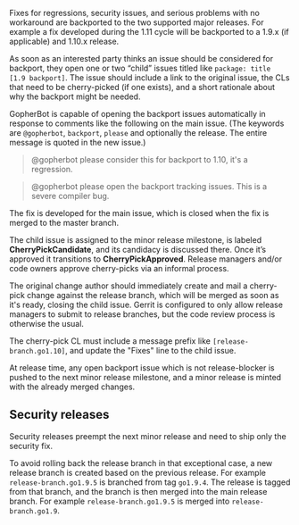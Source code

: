 Fixes for regressions, security issues, and serious problems with no workaround are backported to the two supported major releases. For example a fix developed during the 1.11 cycle will be backported to a 1.9.x (if applicable) and 1.10.x release.

As soon as an interested party thinks an issue should be considered for backport, they open one or two “child” issues titled like `package: title [1.9 backport]`. The issue should include a link to the original issue, the CLs that need to be cherry-picked (if one exists), and a short rationale about why the backport might be needed.

GopherBot is capable of opening the backport issues automatically in response to comments like the following on the main issue. (The keywords are `@gopherbot`, `backport`, `please` and optionally the release. The entire message is quoted in the new issue.)

> @gopherbot please consider this for backport to 1.10, it's a regression.

> @gopherbot please open the backport tracking issues. This is a severe compiler bug.

The fix is developed for the main issue, which is closed when the fix is merged to the master branch.

The child issue is assigned to the minor release milestone, is labeled **CherryPickCandidate**, and its candidacy is discussed there. Once it’s approved it transitions to **CherryPickApproved**. Release managers and/or code owners approve cherry-picks via an informal process.

The original change author should immediately create and mail a cherry-pick change against the release branch, which will be merged as soon as it's ready, closing the child issue. Gerrit is configured to only allow release managers to submit to release branches, but the code review process is otherwise the usual.

The cherry-pick CL must include a message prefix like `[release-branch.go1.10]`, and update the "Fixes" line to the child issue.

At release time, any open backport issue which is not release-blocker is pushed to the next minor release milestone, and a minor release is minted with the already merged changes.

## Security releases

Security releases preempt the next minor release and need to ship only the security fix.

To avoid rolling back the release branch in that exceptional case, a new release branch is created based on the previous release. For example `release-branch.go1.9.5` is branched from tag `go1.9.4`. The release is tagged from that branch, and the branch is then merged into the main release branch. For example `release-branch.go1.9.5` is merged into `release-branch.go1.9`.

